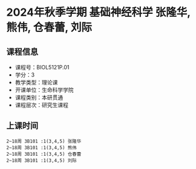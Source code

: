 # 2024年秋季学期 基础神经科学 张隆华, 熊伟, 仓春蕾, 刘际






## 课程信息

- 课程号：BIOL5121P.01
- 学分：3
- 教学类型：理论课
- 开课单位：生命科学学院
- 课程类别：本研贯通
- 课程层次：研究生课程

## 上课时间

```
2~18周 3B101 :1(3,4,5) 张隆华
2~18周 3B101 :1(3,4,5) 熊伟
2~18周 3B101 :1(3,4,5) 仓春蕾
2~18周 3B101 :1(3,4,5) 刘际
```

